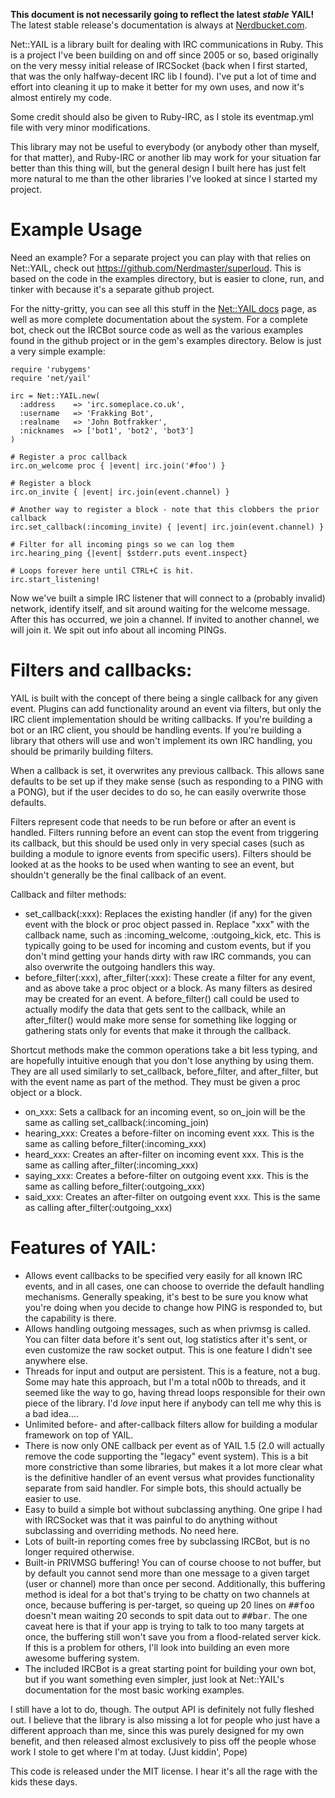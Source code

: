 **This document is not necessarily going to reflect the latest *stable* YAIL!** The latest stable release's
documentation is always at [Nerdbucket.com](http://ruby-irc-yail.nerdbucket.com/).

Net::YAIL is a library built for dealing with IRC communications in Ruby.
This is a project I've been building on and off since 2005 or so, based
originally on the very messy initial release of IRCSocket (back when I first
started, that was the only halfway-decent IRC lib I found).  I've put a lot
of time and effort into cleaning it up to make it better for my own uses,
and now it's almost entirely my code.

Some credit should also be given to Ruby-IRC, as I stole its eventmap.yml
file with very minor modifications.

This library may not be useful to everybody (or anybody other than myself,
for that matter), and Ruby-IRC or another lib may work for your situation
far better than this thing will, but the general design I built here has
just felt more natural to me than the other libraries I've looked at since
I started my project.

Example Usage
======

Need an example?  For a separate project you can play with that relies on Net::YAIL, check out
https://github.com/Nerdmaster/superloud.  This is based on the code in the examples directory,
but is easier to clone, run, and tinker with because it's a separate github project.

For the nitty-gritty, you can see all this stuff in the [Net::YAIL docs](http://ruby-irc-yail.nerdbucket.com/)
page, as well as more complete documentation about the system.  For a complete bot,
check out the IRCBot source code as well as the various examples found in the github
project or in the gem's examples directory.  Below is just a very simple example:

    require 'rubygems'
    require 'net/yail'

    irc = Net::YAIL.new(
      :address    => 'irc.someplace.co.uk',
      :username   => 'Frakking Bot',
      :realname   => 'John Botfrakker',
      :nicknames  => ['bot1', 'bot2', 'bot3']
    )

    # Register a proc callback
    irc.on_welcome proc { |event| irc.join('#foo') }

    # Register a block
    irc.on_invite { |event| irc.join(event.channel) }

    # Another way to register a block - note that this clobbers the prior callback
    irc.set_callback(:incoming_invite) { |event| irc.join(event.channel) }

    # Filter for all incoming pings so we can log them
    irc.hearing_ping {|event| $stderr.puts event.inspect}

    # Loops forever here until CTRL+C is hit.
    irc.start_listening!

Now we've built a simple IRC listener that will connect to a (probably
invalid) network, identify itself, and sit around waiting for the welcome
message.  After this has occurred, we join a channel.  If invited to another
channel, we will join it.  We spit out info about all incoming PINGs.

Filters and callbacks:
==============

YAIL is built with the concept of there being a single callback for any given
event.  Plugins can add functionality around an event via filters, but only
the IRC client implementation should be writing callbacks.  If you're building
a bot or an IRC client, you should be handling events.  If you're building
a library that others will use and won't implement its own IRC handling, you
should be primarily building filters.

When a callback is set, it overwrites any previous callback.  This allows sane
defaults to be set up if they make sense (such as responding to a PING with a
PONG), but if the user decides to do so, he can easily overwrite those
defaults.

Filters represent code that needs to be run before or after an event is
handled.  Filters running before an event can stop the event from triggering
its callback, but this should be used only in very special cases (such as
building a module to ignore events from specific users).  Filters should be
looked at as the hooks to be used when wanting to see an event, but shouldn't
generally be the final callback of an event.

Callback and filter methods:

* set_callback(:xxx): Replaces the existing handler (if any) for the given event with the block or proc object passed
  in.  Replace "xxx" with the callback name, such as :incoming_welcome, :outgoing_kick, etc.  This is typically going
  to be used for incoming and custom events, but if you don't mind getting your hands dirty with raw IRC commands,
  you can also overwrite the outgoing handlers this way.
* before_filter(:xxx), after_filter(:xxx): These create a filter for any event, and as above take a proc object or a
  block.  As many filters as desired may be created for an event.  A before_filter() call could be used to actually
  modify the data that gets sent to the callback, while an after_filter() would make more sense for something like
  logging or gathering stats only for events that make it through the callback.

Shortcut methods make the common operations take a bit less typing, and are hopefully intuitive enough that you don't
lose anything by using them.  They are all used similarly to set_callback, before_filter, and after_filter, but with
the event name as part of the method.  They must be given a proc object or a block.

* on_xxx: Sets a callback for an incoming event, so on_join will be the same as calling set_callback(:incoming_join)
* hearing_xxx: Creates a before-filter on incoming event xxx.  This is the same as calling before_filter(:incoming_xxx)
* heard_xxx: Creates an after-filter on incoming event xxx.  This is the same as calling after_filter(:incoming_xxx)
* saying_xxx: Creates a before-filter on outgoing event xxx.  This is the same as calling before_filter(:outgoing_xxx)
* said_xxx: Creates an after-filter on outgoing event xxx.  This is the same as calling after_filter(:outgoing_xxx)

Features of YAIL:
========

* Allows event callbacks to be specified very easily for all known IRC events,
  and in all cases, one can choose to override the default handling mechanisms.
  Generally speaking, it's best to be sure you know what you're doing when you
  decide to change how PING is responded to, but the capability is there.
* Allows handling outgoing messages, such as when privmsg is called.  You can
  filter data before it's sent out, log statistics after it's sent, or even
  customize the raw socket output.  This is one feature I didn't see anywhere
  else.
* Threads for input and output are persistent.  This is a feature, not a bug.
  Some may hate this approach, but I'm a total n00b to threads, and it seemed
  like the way to go, having thread loops responsible for their own piece of
  the library.  I'd *love* input here if anybody can tell me why this is a bad
  idea....
* Unlimited before- and after-callback filters allow for building a modular
  framework on top of YAIL.
* There is now only ONE callback per event as of YAIL 1.5 (2.0 will actually
  remove the code supporting the "legacy" event system).  This is a bit more
  constrictive than some libraries, but makes it a lot more clear what is the
  definitive handler of an event versus what provides functionality separate
  from said handler.  For simple bots, this should actually be easier to use.
* Easy to build a simple bot without subclassing anything.  One gripe I had
  with IRCSocket was that it was painful to do anything without subclassing
  and overriding methods.  No need here.
* Lots of built-in reporting comes free by subclassing IRCBot, but is no longer
  required otherwise.
* Built-in PRIVMSG buffering!  You can of course choose to not buffer, but by
  default you cannot send more than one message to a given target (user or
  channel) more than once per second.  Additionally, this buffering method is
  ideal for a bot that's trying to be chatty on two channels at once, because
  buffering is per-target, so queing up 20 lines on <tt>##foo</tt> doesn't mean waiting
  20 seconds to spit data out to <tt>##bar</tt>.  The one caveat here is that if your
  app is trying to talk to too many targets at once, the buffering still won't
  save you from a flood-related server kick.  If this is a problem for others,
  I'll look into building an even more awesome buffering system.
* The included IRCBot is a great starting point for building your own bot,
  but if you want something even simpler, just look at Net::YAIL's documentation
  for the most basic working examples.

I still have a lot to do, though.  The output API is definitely not fully
fleshed out.  I believe that the library is also missing a lot for people
who just have a different approach than me, since this was purely designed for
my own benefit, and then released almost exclusively to piss off the people
whose work I stole to get where I'm at today.  (Just kiddin', Pope)

This code is released under the MIT license.  I hear it's all the rage with
the kids these days.
